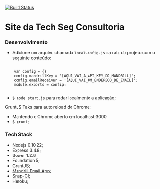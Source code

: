 [![Build Status](https://snap-ci.com/ojPJB-tgjJdBXLGE8I4BUobDQBQLhCdwGb20-116YV4/build_image)](https://snap-ci.com/projects/junior-ales/techseg/build_history)

# Site da Tech Seg Consultoria

### Desenvolvimento

- Adicione um arquivo chamado `localConfig.js` na raiz do projeto com o seguinte conteúdo:

<pre>
  <code>
    var config = {}
    config.mandrillKey = '[AQUI_VAI_A_API_KEY_DO_MANDRILL]';
    config.emailReceiver = '[AQUI_VAI_UM_ENDERECO_DE_EMAIL]';
    module.exports = config;
  </code>
</pre>

- `$ node start.js` para rodar localmente a aplicação;

GruntJS Taks para auto reload do Chrome: 
- Mantendo o Chrome aberto em localhost:3000 
- `$ grunt`;

### Tech Stack

- Nodejs 0.10.22;
- Express 3.4.8;
- Bower 1.2.8; 
- Foundation 5;
- GruntJS;
- [Mandrill Email App](https://mandrillapp.com);
- [Snap-CI](http://www.snap-ci.com);
- Heroku;
